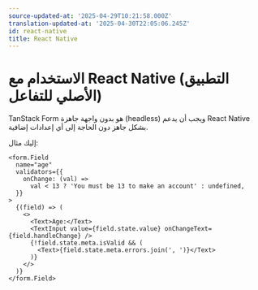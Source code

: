 ```yaml
---
source-updated-at: '2025-04-29T10:21:58.000Z'
translation-updated-at: '2025-04-30T22:05:06.245Z'
id: react-native
title: React Native
---
```


# الاستخدام مع React Native (التطبيق الأصلي للتفاعل)

TanStack Form هو بدون واجهة جاهزة (headless) ويجب أن يدعم React Native بشكل جاهز دون الحاجة إلى أي إعدادات إضافية.

إليك مثال:

```tsx
<form.Field
  name="age"
  validators={{
    onChange: (val) =>
      val < 13 ? 'You must be 13 to make an account' : undefined,
  }}
>
  {(field) => (
    <>
      <Text>Age:</Text>
      <TextInput value={field.state.value} onChangeText={field.handleChange} />
      {!field.state.meta.isValid && (
        <Text>{field.state.meta.errors.join(', ')}</Text>
      )}
    </>
  )}
</form.Field>
```
